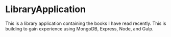 # LibraryApplication
This is a library application containing the books I have read recently. This is building to gain experience using MongoDB, Express, Node, and Gulp.
